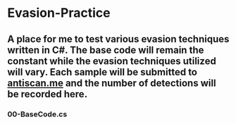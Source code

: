 # Evasion-Practice

A place for me to test various evasion techniques written in C#. The base code will remain the constant while the evasion techniques utilized will vary. Each sample will be submitted to [antiscan.me](https://antiscan.me/) and the number of detections will be recorded here.
-----
### 00-BaseCode.cs
